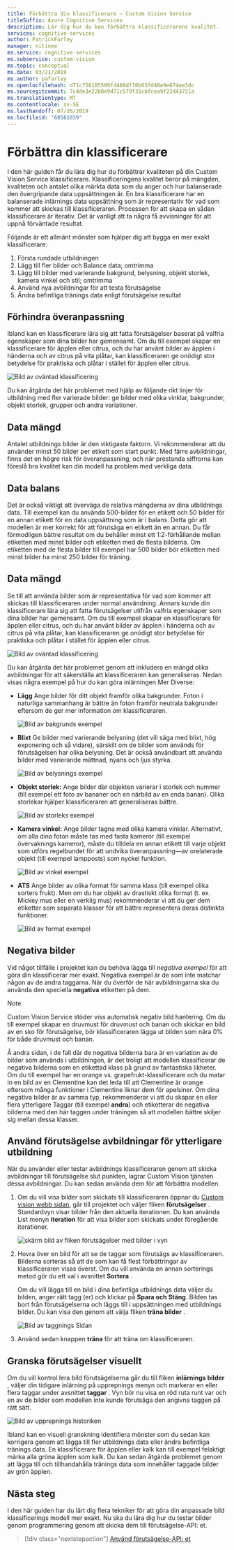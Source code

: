 ```yaml
---
title: Förbättra din klassificerare – Custom Vision Service
titleSuffix: Azure Cognitive Services
description: Lär dig hur du kan förbättra klassificerarens kvalitet.
services: cognitive-services
author: PatrickFarley
manager: nitinme
ms.service: cognitive-services
ms.subservice: custom-vision
ms.topic: conceptual
ms.date: 03/21/2019
ms.author: pafarley
ms.openlocfilehash: d71c750185589fd488df70b63fd48e9e674ee3dc
ms.sourcegitcommit: 7c4de3e22b8e9d71c579f31cbfcea9f22d43721a
ms.translationtype: MT
ms.contentlocale: sv-SE
ms.lasthandoff: 07/26/2019
ms.locfileid: "68561039"
---
```

# <a name="how-to-improve-your-classifier"></a>Förbättra din klassificerare

I den här guiden får du lära dig hur du förbättrar kvaliteten på din Custom Vision Service klassificerare. Klassificeringens kvalitet beror på mängden, kvaliteten och antalet olika märkta data som du anger och hur balanserade den övergripande data uppsättningen är. En bra klassificerare har en balanserade inlärnings data uppsättning som är representativ för vad som kommer att skickas till klassificeraren. Processen för att skapa en sådan klassificerare är iterativ. Det är vanligt att ta några få avvisningar för att uppnå förväntade resultat.

Följande är ett allmänt mönster som hjälper dig att bygga en mer exakt klassificerare:

1. Första rundade utbildningen
1. Lägg till fler bilder och Balance data; omtrimma
1. Lägg till bilder med varierande bakgrund, belysning, objekt storlek, kamera vinkel och stil; omtrimma
1. Använd nya avbildningar för att testa förutsägelse
1. Ändra befintliga tränings data enligt förutsägelse resultat

## <a name="prevent-overfitting"></a>Förhindra överanpassning

Ibland kan en klassificerare lära sig att fatta förutsägelser baserat på valfria egenskaper som dina bilder har gemensamt. Om du till exempel skapar en klassificerare för äpplen eller citrus, och du har använt bilder av äpplen i händerna och av citrus på vita plåtar, kan klassificeraren ge onödigt stor betydelse för praktiska och plåtar i stället för äpplen eller citrus.

![Bild av oväntad klassificering](./media/getting-started-improving-your-classifier/unexpected.png)

Du kan åtgärda det här problemet med hjälp av följande rikt linjer för utbildning med fler varierade bilder: ge bilder med olika vinklar, bakgrunder, objekt storlek, grupper och andra variationer.

## <a name="data-quantity"></a>Data mängd

Antalet utbildnings bilder är den viktigaste faktorn. Vi rekommenderar att du använder minst 50 bilder per etikett som start punkt. Med färre avbildningar, finns det en högre risk för överanpassning, och när prestanda siffrorna kan föreslå bra kvalitet kan din modell ha problem med verkliga data. 

## <a name="data-balance"></a>Data balans

Det är också viktigt att överväga de relativa mängderna av dina utbildnings data. Till exempel kan du använda 500-bilder för en etikett och 50 bilder för en annan etikett för en data uppsättning som är i balans. Detta gör att modellen är mer korrekt för att förutsäga en etikett än en annan. Du får förmodligen bättre resultat om du behåller minst ett 1:2-förhållande mellan etiketten med minst bilder och etiketten med de flesta bilderna. Om etiketten med de flesta bilder till exempel har 500 bilder bör etiketten med minst bilder ha minst 250 bilder för träning.

## <a name="data-variety"></a>Data mängd

Se till att använda bilder som är representativa för vad som kommer att skickas till klassificeraren under normal användning. Annars kunde din klassificerare lära sig att fatta förutsägelser utifrån valfria egenskaper som dina bilder har gemensamt. Om du till exempel skapar en klassificerare för äpplen eller citrus, och du har använt bilder av äpplen i händerna och av citrus på vita plåtar, kan klassificeraren ge onödigt stor betydelse för praktiska och plåtar i stället för äpplen eller citrus.

![Bild av oväntad klassificering](./media/getting-started-improving-your-classifier/unexpected.png)

Du kan åtgärda det här problemet genom att inkludera en mängd olika avbildningar för att säkerställa att klassificeraren kan generaliseras. Nedan visas några exempel på hur du kan göra inlärningen Mer Diverse:

* __Lägg__ Ange bilder för ditt objekt framför olika bakgrunder. Foton i naturliga sammanhang är bättre än foton framför neutrala bakgrunder eftersom de ger mer information om klassificeraren.

    ![Bild av bakgrunds exempel](./media/getting-started-improving-your-classifier/background.png)

* __Blixt__ Ge bilder med varierande belysning (det vill säga med blixt, hög exponering och så vidare), särskilt om de bilder som används för förutsägelsen har olika belysning. Det är också användbart att använda bilder med varierande mättnad, nyans och ljus styrka.

    ![Bild av belysnings exempel](./media/getting-started-improving-your-classifier/lighting.png)

* __Objekt storlek:__ Ange bilder där objekten varierar i storlek och nummer (till exempel ett foto av bananer och en närbild av en enda banan). Olika storlekar hjälper klassificeraren att generaliseras bättre.

    ![Bild av storleks exempel](./media/getting-started-improving-your-classifier/size.png)

* __Kamera vinkel:__ Ange bilder tagna med olika kamera vinklar. Alternativt, om alla dina foton måste tas med fasta kameror (till exempel övervaknings kameror), måste du tilldela en annan etikett till varje objekt som utförs regelbundet för att undvika överanpassning&mdash;av orelaterade objekt (till exempel lampposts) som nyckel funktion.

    ![Bild av vinkel exempel](./media/getting-started-improving-your-classifier/angle.png)

* __ATS__ Ange bilder av olika format för samma klass (till exempel olika sorters frukt). Men om du har objekt av drastiskt olika format (t. ex. Mickey mus eller en verklig mus) rekommenderar vi att du ger dem etiketter som separata klasser för att bättre representera deras distinkta funktioner.

    ![Bild av format exempel](./media/getting-started-improving-your-classifier/style.png)

## <a name="negative-images"></a>Negativa bilder

Vid något tillfälle i projektet kan du behöva lägga till _negativa exempel_ för att göra din klassificerar mer exakt. Negativa exempel är de som inte matchar någon av de andra taggarna. När du överför de här avbildningarna ska du använda den speciella **negativa** etiketten på dem.

> [!NOTE]
> Custom Vision Service stöder viss automatisk negativ bild hantering. Om du till exempel skapar en druvmust för druvmust och banan och skickar en bild av en sko för förutsägelse, bör klassificeraren lägga ut bilden som nära 0% för både druvmust och banan.
> 
> Å andra sidan, i de fall där de negativa bilderna bara är en variation av de bilder som används i utbildningen, är det troligt att modellen klassificerar de negativa bilderna som en etikettad klass på grund av fantastiska likheter. Om du till exempel har en orange vs. grapefrukt-klassificerare och du matar in en bild av en Clementine kan det leda till att Clementine är orange eftersom många funktioner i Clementine liknar dem för apelsiner. Om dina negativa bilder är av samma typ, rekommenderar vi att du skapar en eller flera ytterligare Taggar (till exempel **andra**) och etiketterar de negativa bilderna med den här taggen under träningen så att modellen bättre skiljer sig mellan dessa klasser.

## <a name="use-prediction-images-for-further-training"></a>Använd förutsägelse avbildningar för ytterligare utbildning

När du använder eller testar avbildnings klassificeraren genom att skicka avbildningar till förutsägelse slut punkten, lagrar Custom Vision tjänsten dessa avbildningar. Du kan sedan använda dem för att förbättra modellen.

1. Om du vill visa bilder som skickats till klassificeraren öppnar du [Custom vision webb sidan](https://customvision.ai), går till projektet och väljer fliken __förutsägelser__ . Standardvyn visar bilder från den aktuella iterationen. Du kan använda List menyn __iteration__ för att visa bilder som skickats under föregående iterationer.

    ![skärm bild av fliken förutsägelser med bilder i vyn](./media/getting-started-improving-your-classifier/predictions.png)

2. Hovra över en bild för att se de taggar som förutsägs av klassificeraren. Bilderna sorteras så att de som kan få flest förbättringar av klassificeraren visas överst. Om du vill använda en annan sorterings metod gör du ett val i avsnittet __Sortera__ . 

    Om du vill lägga till en bild i dina befintliga utbildnings data väljer du bilden, anger rätt tagg (er) och klickar på __Spara och Stäng__. Bilden tas bort från förutsägelserna  och läggs till i uppsättningen med utbildnings bilder. Du kan visa den genom att välja fliken __träna bilder__ .

    ![Bild av taggnings Sidan](./media/getting-started-improving-your-classifier/tag.png)

3. Använd sedan knappen __träna__ för att träna om klassificeraren.

## <a name="visually-inspect-predictions"></a>Granska förutsägelser visuellt

Om du vill kontrol lera bild förutsägelserna går du till fliken __inlärnings bilder__ , väljer din tidigare  inlärning på upprepnings menyn och markerar en eller flera taggar under avsnittet **taggar** . Vyn bör nu visa en röd ruta runt var och en av de bilder som modellen inte kunde förutsäga den angivna taggen på rätt sätt.

![Bild av upprepnings historiken](./media/getting-started-improving-your-classifier/iteration.png)

Ibland kan en visuell granskning identifiera mönster som du sedan kan korrigera genom att lägga till fler utbildnings data eller ändra befintliga tränings data. En klassificerare för äpplen eller kalk kan till exempel felaktigt märka alla gröna äpplen som kalk. Du kan sedan åtgärda problemet genom att lägga till och tillhandahålla tränings data som innehåller taggade bilder av grön äpplen.

## <a name="next-steps"></a>Nästa steg

I den här guiden har du lärt dig flera tekniker för att göra din anpassade bild klassificerings modell mer exakt. Nu ska du lära dig hur du testar bilder genom programmering genom att skicka dem till förutsägelse-API: et.

> [!div class="nextstepaction"]
> [Använd förutsägelse-API: et](use-prediction-api.md)
